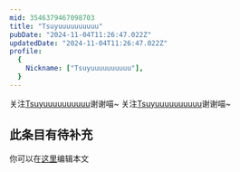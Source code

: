 ```yaml
---
mid: 3546379467098703
title: "Tsuyuuuuuuuuuu"
pubDate: "2024-11-04T11:26:47.022Z"
updatedDate: "2024-11-04T11:26:47.022Z"
profile:
  {
    Nickname: ["Tsuyuuuuuuuuuu"],
  }
---
```


关注[Tsuyuuuuuuuuuu](https://space.bilibili.com/3546379467098703)谢谢喵~ 关注[Tsuyuuuuuuuuuu](https://space.bilibili.com/3546379467098703)谢谢喵~

## 此条目有待补充
你可以在[这里](https://github.com/Yuhanawa/VTuber.ICU-Content/edit/master/v/Tsuyuuuuuuuuuu/index.md)编辑本文
